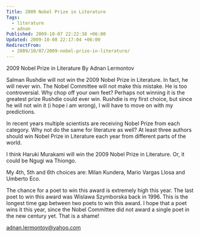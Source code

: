 ```yaml
---
Title: 2009 Nobel Prize in Literature
Tags:
  - literature
  - adnan
Published: 2009-10-07 22:22:38 +06:00
Updated: 2009-10-08 22:17:04 +06:00
RedirectFrom:
  - 2009/10/07/2009-nobel-prize-in-literature/
---
```


2009 Nobel Prize in Literature
By Adnan Lermontov
	
Salman Rushdie will not win the 2009 Nobel Prize in Literature.  In fact, he will never win.  The Nobel Committee will not make this mistake.  He is too controversial.  Why chop off your own feet?  Perhaps not winning it is the greatest prize Rushdie could ever win.  Rushdie is my first choice, but since he will not win it (i hope i am wrong), I will have to move on with my predictions.

In recent years multiple scientists are receiving Nobel Prize from each category.  Why not do the same for literature as well?  At least three authors should win Nobel Prize in Literature each year from different parts of the world.  

I think Haruki Murakami will win the 2009 Nobel Prize in Literature. Or, it could be Ngugi wa Thiongo.

My 4th, 5th and 6th choices are: Milan Kundera, Mario Vargas Llosa and Umberto Eco.

The chance for a poet to win this award is extremely high this year.  The last poet to win this award was Wislawa Szymborska back in 1996.  This is the longest time gap between two poets to win this award.  I hope that a poet wins it this year, since the Nobel Committee did not award a single poet in the new century yet.  That is a shame!

adnan.lermontov@yahoo.com

